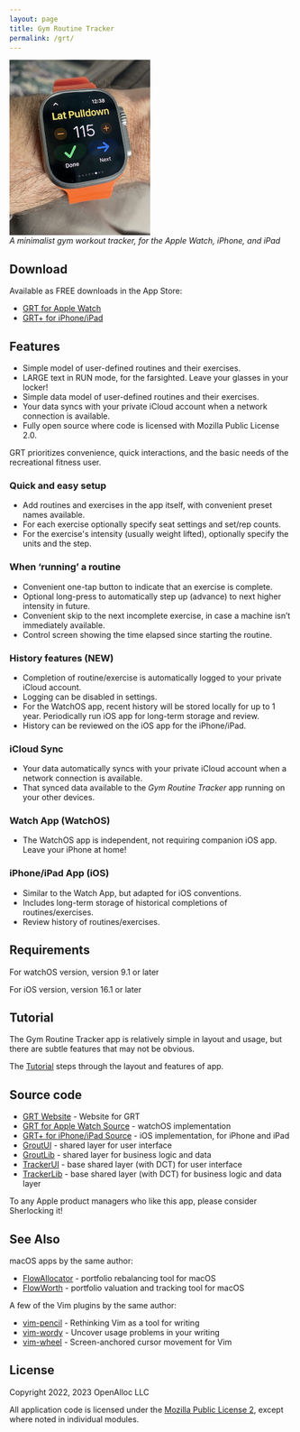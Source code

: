 ```yaml
---
layout: page
title: Gym Routine Tracker
permalink: /grt/
---
```


<div style="width: 250px; height: 298px;">
<img src="/assets/images/grt-on-wrist.jpeg" alt="grt-on-wrist" style="width: inherit" />
</div>
<p/>

_A minimalist gym workout tracker, for the Apple Watch, iPhone, and iPad_

## Download

Available as FREE downloads in the App Store:

- [GRT for Apple Watch](https://apps.apple.com/us/app/gym-routine-tracker/id6444747204)
- [GRT+ for iPhone/iPad](https://apps.apple.com/us/app/gym-routine-tracker/id1662243916)

## Features

- Simple model of user-defined routines and their exercises.
- LARGE text in RUN mode, for the farsighted. Leave your glasses in your locker!
- Simple data model of user-defined routines and their exercises.
- Your data syncs with your private iCloud account when a network connection is available.
- Fully open source where code is licensed with Mozilla Public License 2.0.

GRT prioritizes convenience, quick interactions, and the basic needs of the recreational fitness user.

### Quick and easy setup

- Add routines and exercises in the app itself, with convenient preset names available.
- For each exercise optionally specify seat settings and set/rep counts. 
- For the exercise's intensity (usually weight lifted), optionally specify the units and the step.

### When ‘running’ a routine

- Convenient one-tap button to indicate that an exercise is complete.
- Optional long-press to automatically step up (advance) to next higher intensity in future.
- Convenient skip to the next incomplete exercise, in case a machine isn’t immediately available.
- Control screen showing the time elapsed since starting the routine.

### History features (NEW)

- Completion of routine/exercise is automatically logged to your private iCloud account.
- Logging can be disabled in settings.
- For the WatchOS app, recent history will be stored locally for up to 1 year. Periodically run iOS app for long-term storage and review.
- History can be reviewed on the iOS app for the iPhone/iPad.

### iCloud Sync

- Your data automatically syncs with your private iCloud account when a network connection is available.
- That synced data available to the _Gym Routine Tracker_ app running on your other devices.

### Watch App (WatchOS)

- The WatchOS app is independent, not requiring companion iOS app. Leave your iPhone at home!

### iPhone/iPad App (iOS)

- Similar to the Watch App, but adapted for iOS conventions.
- Includes long-term storage of historical completions of routines/exercises.
- Review history of routines/exercises.


## Requirements

For watchOS version, version 9.1 or later

For iOS version, version 16.1 or later

## Tutorial

The Gym Routine Tracker app is relatively simple in layout and usage, but there are subtle features that may not be obvious.

The [Tutorial](/grt/tutorial/) steps through the layout and features of app.

## Source code

* [GRT Website](https://open-trackers.github.io) - Website for GRT
* [GRT for Apple Watch Source](https://github.com/open-trackers/Gym-Routine-Tracker-Watch-App) - watchOS implementation
* [GRT+ for iPhone/iPad Source](https://github.com/open-trackers/Gym-Routine-Tracker-Plus-App) - iOS implementation, for iPhone and iPad
* [GroutUI](https://github.com/open-trackers/GroutUI/) - shared layer for user interface
* [GroutLib](https://github.com/open-trackers/GroutLib/) - shared layer for business logic and data
* [TrackerUI](https://github.com/open-trackers/TrackerUI/) - base shared layer (with DCT) for user interface
* [TrackerLib](https://github.com/open-trackers/TrackerLib/) - base shared layer (with DCT) for business logic and data layer

To any Apple product managers who like this app, please consider Sherlocking it!

## See Also

macOS apps by the same author:

* [FlowAllocator](https://openalloc.github.io/FlowAllocator/index.html) - portfolio rebalancing tool for macOS
* [FlowWorth](https://openalloc.github.io/FlowWorth/index.html) - portfolio valuation and tracking tool for macOS

A few of the Vim plugins by the same author:

* [vim-pencil](https://github.com/preservim/vim-pencil) - Rethinking Vim as a tool for writing
* [vim-wordy](https://github.com/preservim/vim-wordy) - Uncover usage problems in your writing
* [vim-wheel](https://github.com/preservim/vim-wheel) - Screen-anchored cursor movement for Vim

## License

Copyright 2022, 2023 OpenAlloc LLC

All application code is licensed under the [Mozilla Public License 2](https://www.mozilla.org/en-US/MPL/2.0/), except where noted in individual modules.

